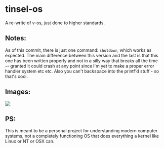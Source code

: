 # tinsel-os
A re-write of v-os, just done to higher standards.

## Notes:
As of this commit, there is just one command: `shutdown`, which works as expected.
The main difference between this version and the last is that this one has been written
properly and not in a silly way that breaks all the time -- granted it could crash at any point
since I'm yet to make a proper error handler system etc etc. Also you can't backspace into the printf'd stuff - so that's cool.

## Images:
![](https://i.imgur.com/iHYrxlH.png)

## PS:
This is meant to be a personal project for understanding modern computer systems, not a completely functioning OS that does everything a kernel like Linux or NT or OSX can.
